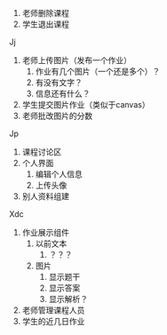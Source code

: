 1. 老师删除课程
2. 学生退出课程



Jj

1. 老师上传图片（发布一个作业）
   1. 作业有几个图片（一个还是多个）？
   2. 有没有文字？
   3. 信息还有什么？
2. 学生提交图片作业（类似于canvas）
3. 老师批改图片的分数



Jp

1. 课程讨论区
2. 个人界面
   1. 编辑个人信息
   2. 上传头像
3. 别人资料组建



Xdc

1. 作业展示组件
   1. 以前文本
      1. ？？？
   2. 图片
      1. 显示题干
      2. 显示答案
      3. 显示解析？
2. 老师管理课程人员
3. 学生的近几日作业